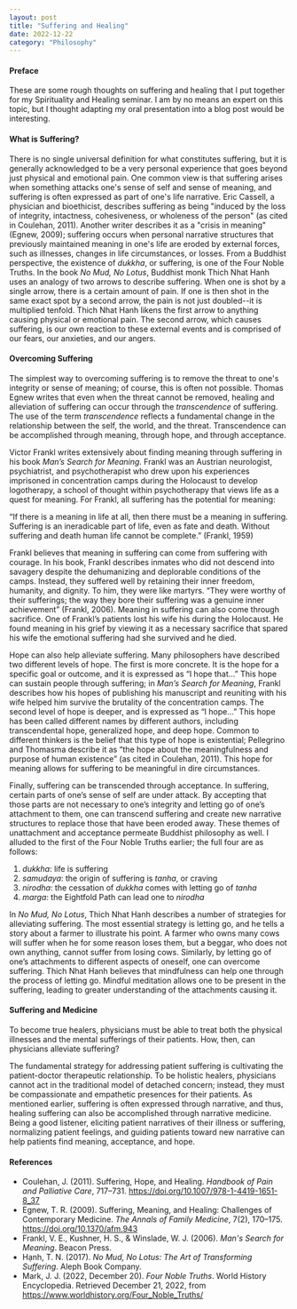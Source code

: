 ```yaml
---
layout: post
title: "Suffering and Healing"
date: 2022-12-22
category: "Philosophy"
---
```


#### Preface

These are some rough thoughts on suffering and healing that I put together for my Spirituality and Healing seminar. I am by no means an expert on this topic, but I thought adapting my oral presentation into a blog post would be interesting.

#### What is Suffering? 

There is no single universal definition for what constitutes suffering, but it is generally acknowledged to be a very personal experience that goes beyond just physical and emotional pain. One common view is that suffering arises when something attacks one's sense of self and sense of meaning, and suffering is often expressed as part of one's life narrative. Eric Cassell, a physician and bioethicist, describes suffering as being "induced by the loss of integrity, intactness, cohesiveness, or wholeness of the person" (as cited in Coulehan, 2011). Another writer describes it as a "crisis in meaning" (Egnew, 2009); suffering occurs when personal narrative structures that previously maintained meaning in one's life are eroded by external forces, such as illnesses, changes in life circumstances, or losses. From a Buddhist perspective, the existence of *dukkha*, or suffering, is one of the Four Noble Truths. In the book *No Mud, No Lotus*, Buddhist monk Thich Nhat Hanh uses an analogy of two arrows to describe suffering. When one is shot by a single arrow, there is a certain amount of pain. If one is then shot in the same exact spot by a second arrow, the pain is not just doubled--it is multiplied tenfold. Thich Nhat Hanh likens the first arrow to anything causing physical or emotional pain. The second arrow, which causes suffering, is our own reaction to these external events and is comprised of our fears, our anxieties, and our angers.

#### Overcoming Suffering

The simplest way to overcoming suffering is to remove the threat to one's integrity or sense of meaning; of course, this is often not possible. Thomas Egnew writes that even when the threat cannot be removed, healing and alleviation of suffering can occur through the *transcendence* of suffering. The use of the term *transcendence* reflects a fundamental change in the relationship between the self, the world, and the threat. Transcendence can be accomplished through meaning, through hope, and through acceptance.

Victor Frankl writes extensively about finding meaning through suffering in his book *Man’s Search for Meaning*. Frankl was an Austrian neurologist, psychiatrist, and psychotherapist who drew upon his experiences imprisoned in concentration camps during the Holocaust to develop logotherapy, a school of thought within psychotherapy that views life as a quest for meaning. For Frankl, all suffering has the potential for meaning: 

“If there is a meaning in life at all, then there must be a meaning in suffering. Suffering is an ineradicable part of life, even as fate and death. Without suffering and death human life cannot be complete.” (Frankl, 1959)

Frankl believes that meaning in suffering can come from suffering with courage. In his book, Frankl describes inmates who did not descend into savagery despite the dehumanizing and deplorable conditions of the camps. Instead, they suffered well by retaining their inner freedom, humanity, and dignity. To him, they were like martyrs. “They were worthy of their sufferings; the way they bore their suffering was a genuine inner achievement” (Frankl, 2006). Meaning in suffering can also come through sacrifice. One of Frankl’s patients lost his wife his during the Holocaust. He found meaning in his grief by viewing it as a necessary sacrifice that spared his wife the emotional suffering had she survived and he died.

Hope can also help alleviate suffering. Many philosophers have described two different levels of hope. The first is more concrete. It is the hope for a specific goal or outcome, and it is expressed as “I hope that…” This hope can sustain people through suffering; in *Man’s Search for Meaning*, Frankl describes how his hopes of publishing his manuscript and reuniting with his wife helped him survive the brutality of the concentration camps. The second level of hope is deeper, and is expressed as “I hope…” This hope has been called different names by different authors, including transcendental hope, generalized hope, and deep hope. Common to different thinkers is the belief that this type of hope is existential; Pellegrino and Thomasma describe it as “the hope about the meaningfulness and purpose of human existence” (as cited in Coulehan, 2011). This hope for meaning allows for suffering to be meaningful in dire circumstances.

Finally, suffering can be transcended through acceptance. In suffering, certain parts of one’s sense of self are under attack. By accepting that those parts are not necessary to one’s integrity and letting go of one’s attachment to them, one can transcend suffering and create new narrative structures to replace those that have been eroded away. These themes of unattachment and acceptance permeate Buddhist philosophy as well. I alluded to the first of the Four Noble Truths earlier; the full four are as follows:

1. *dukkha*: life is suffering
2. *samudaya*: the origin of suffering is *tanha*, or craving
3. *nirodha*: the cessation of *dukkha* comes with letting go of *tanha*
4. *marga*: the Eightfold Path can lead one to *nirodha*

In *No Mud, No Lotus*, Thich Nhat Hanh describes a number of strategies for alleviating suffering. The most essential strategy is letting go, and he tells a story about a farmer to illustrate his point. A farmer who owns many cows will suffer when he for some reason loses them, but a beggar, who does not own anything, cannot suffer from losing cows. Similarly, by letting go of one’s attachments to different aspects of oneself, one can overcome suffering. Thich Nhat Hanh believes that mindfulness can help one through the process of letting go. Mindful meditation allows one to be present in the suffering, leading to greater understanding of the attachments causing it. 

#### Suffering and Medicine

To become true healers, physicians must be able to treat both the physical illnesses and the mental sufferings of their patients. How, then, can physicians alleviate suffering?

The fundamental strategy for addressing patient suffering is cultivating the patient-doctor therapeutic relationship. To be holistic healers, physicians cannot act in the traditional model of detached concern; instead, they must be compassionate and empathetic presences for their patients. As mentioned earlier, suffering is often expressed through narrative, and thus, healing suffering can also be accomplished through narrative medicine. Being a good listener, eliciting patient narratives of their illness or suffering, normalizing patient feelings, and guiding patients toward new narrative can help patients find meaning, acceptance, and hope. 

#### References

* Coulehan, J. (2011). Suffering, Hope, and Healing. *Handbook of Pain and Palliative Care*, 717–731. https://doi.org/10.1007/978-1-4419-1651-8_37 
* Egnew, T. R. (2009). Suffering, Meaning, and Healing: Challenges of Contemporary Medicine. *The Annals of Family Medicine*, 7(2), 170–175. https://doi.org/10.1370/afm.943 
* Frankl, V. E., Kushner, H. S., & Winslade, W. J. (2006). *Man's Search for Meaning*. Beacon Press. 
* Hạnh, T. N. (2017). *No Mud, No Lotus: The Art of Transforming Suffering*. Aleph Book Company. 
* Mark, J. J. (2022, December 20). *Four Noble Truths*. World History Encyclopedia. Retrieved December 21, 2022, from https://www.worldhistory.org/Four_Noble_Truths/ 



